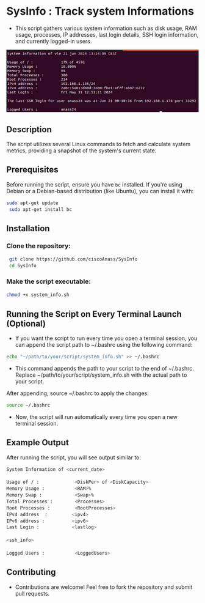 # SysInfo : Track system Informations


- This script gathers various system information such as disk usage, RAM usage, processes, IP addresses, last login details, SSH login information, and currently logged-in users.

<img src="/img/output.png" alt="logo"></img>

## Description

The script utilizes several Linux commands to fetch and calculate system metrics, providing a snapshot of the system's current state.


## Prerequisites

Before running the script, ensure you have `bc` installed. If you're using Debian or a Debian-based distribution (like Ubuntu), you can install it with:

```bash
sudo apt-get update
 sudo apt-get install bc
```


## Installation


### Clone the repository:

```bash
 git clone https://github.com/ciscoAnass/SysInfo
 cd SysInfo
```

### Make the script executable:

```bash
chmod +x system_info.sh
```

## Running the Script on Every Terminal Launch (Optional)

- If you want the script to run every time you open a terminal session, you can append the script path to ~/.bashrc using the following command:

```bash
echo "~/path/to/your/script/system_info.sh" >> ~/.bashrc
```

- This command appends the path to your script to the end of ~/.bashrc. Replace ~/path/to/your/script/system_info.sh with the actual path to your script.

After appending, source ~/.bashrc to apply the changes:

```bash
source ~/.bashrc
```

- Now, the script will run automatically every time you open a new terminal session.

## Example Output

After running the script, you will see output similar to:

```bash
System Information of <current_date>

Usage of / :             <DiskPer> of <DiskCapacity>
Memory Usage :           <RAM>%
Memory Swap :            <Swap>%
Total Processes :        <Processes>
Root Processes :         <RootProcesses>
IPv4 address  :         <ipv4>
IPv6 address :          <ipv6>
Last Login :            <lastlog>

<ssh_info>

Logged Users :           <LoggedUsers>
```

## Contributing

- Contributions are welcome! Feel free to fork the repository and submit pull requests.










